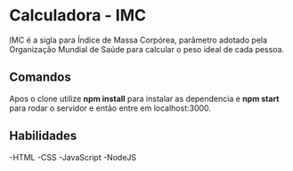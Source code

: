 # Calculadora - IMC

IMC é a sigla para Índice de Massa Corpórea, parâmetro adotado pela Organização Mundial de Saúde para calcular o peso ideal de cada pessoa.

## Comandos

Apos o clone utilize **npm install** para instalar as dependencia e **npm start** para rodar o servidor e então entre em localhost:3000.

## Habilidades

-HTML
-CSS
-JavaScript
-NodeJS